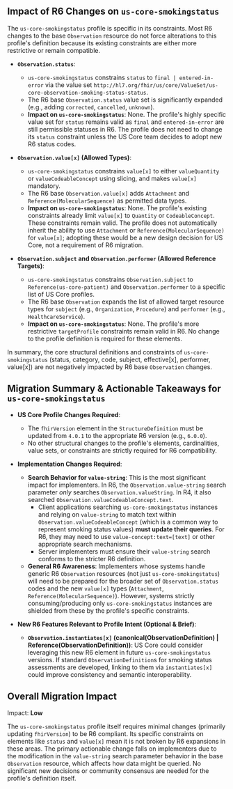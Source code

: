 ## Impact of R6 Changes on `us-core-smokingstatus`

The `us-core-smokingstatus` profile is specific in its constraints. Most R6 changes to the base `Observation` resource do not force alterations to this profile's definition because its existing constraints are either more restrictive or remain compatible.

*   **`Observation.status`**:
    *   `us-core-smokingstatus` constrains `status` to `final | entered-in-error` via the value set `http://hl7.org/fhir/us/core/ValueSet/us-core-observation-smoking-status-status`.
    *   The R6 base `Observation.status` value set is significantly expanded (e.g., adding `corrected`, `cancelled`, `unknown`).
    *   **Impact on `us-core-smokingstatus`**: None. The profile's highly specific value set for `status` remains valid as `final` and `entered-in-error` are still permissible statuses in R6. The profile does not need to change its `status` constraint unless the US Core team decides to adopt new R6 status codes.

*   **`Observation.value[x]` (Allowed Types)**:
    *   `us-core-smokingstatus` constrains `value[x]` to either `valueQuantity` or `valueCodeableConcept` using slicing, and makes `value[x]` mandatory.
    *   The R6 base `Observation.value[x]` adds `Attachment` and `Reference(MolecularSequence)` as permitted data types.
    *   **Impact on `us-core-smokingstatus`**: None. The profile's existing constraints already limit `value[x]` to `Quantity` or `CodeableConcept`. These constraints remain valid. The profile does not automatically inherit the ability to use `Attachment` or `Reference(MolecularSequence)` for `value[x]`; adopting these would be a new design decision for US Core, not a requirement of R6 migration.

*   **`Observation.subject` and `Observation.performer` (Allowed Reference Targets)**:
    *   `us-core-smokingstatus` constrains `Observation.subject` to `Reference(us-core-patient)` and `Observation.performer` to a specific list of US Core profiles.
    *   The R6 base `Observation` expands the list of allowed target resource types for `subject` (e.g., `Organization`, `Procedure`) and `performer` (e.g., `HealthcareService`).
    *   **Impact on `us-core-smokingstatus`**: None. The profile's more restrictive `targetProfile` constraints remain valid in R6. No change to the profile definition is required for these elements.

In summary, the core structural definitions and constraints of `us-core-smokingstatus` (status, category, code, subject, effective[x], performer, value[x]) are not negatively impacted by R6 base `Observation` changes.

## Migration Summary & Actionable Takeaways for `us-core-smokingstatus`

*   **US Core Profile Changes Required**:
    *   The `fhirVersion` element in the `StructureDefinition` must be updated from `4.0.1` to the appropriate R6 version (e.g., `6.0.0`).
    *   No other structural changes to the profile's elements, cardinalities, value sets, or constraints are strictly required for R6 compatibility.

*   **Implementation Changes Required**:
    *   **Search Behavior for `value-string`**: This is the most significant impact for implementers. In R6, the `Observation.value-string` search parameter *only* searches `Observation.valueString`. In R4, it also searched `Observation.valueCodeableConcept.text`.
        *   Client applications searching `us-core-smokingstatus` instances and relying on `value-string` to match text within `Observation.valueCodeableConcept` (which is a common way to represent smoking status values) **must update their queries**. For R6, they may need to use `value-concept:text=[text]` or other appropriate search mechanisms.
        *   Server implementers must ensure their `value-string` search conforms to the stricter R6 definition.
    *   **General R6 Awareness**: Implementers whose systems handle generic R6 `Observation` resources (not just `us-core-smokingstatus`) will need to be prepared for the broader set of `Observation.status` codes and the new `value[x]` types (`Attachment`, `Reference(MolecularSequence)`). However, systems strictly consuming/producing only `us-core-smokingstatus` instances are shielded from these by the profile's specific constraints.

*   **New R6 Features Relevant to Profile Intent (Optional & Brief)**:
    *   **`Observation.instantiates[x]` (canonical(ObservationDefinition) | Reference(ObservationDefinition))**: US Core could consider leveraging this new R6 element in future `us-core-smokingstatus` versions. If standard `ObservationDefinition`s for smoking status assessments are developed, linking to them via `instantiates[x]` could improve consistency and semantic interoperability.

## Overall Migration Impact
Impact: **Low**

The `us-core-smokingstatus` profile itself requires minimal changes (primarily updating `fhirVersion`) to be R6 compliant. Its specific constraints on elements like `status` and `value[x]` mean it is not broken by R6 expansions in these areas. The primary actionable change falls on implementers due to the modification in the `value-string` search parameter behavior in the base `Observation` resource, which affects how data might be queried. No significant new decisions or community consensus are needed for the profile's definition itself.